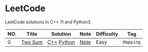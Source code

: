 LeetCode
========

LeetCode solutions in C++ 11 and Python3.

|NO.|Title|Solution|Note|Difficulty|Tag|
|---|-----|--------|----|----------|---|
|0|[Two Sum](https://leetcode.com/problems/two-sum)|[C++](001.%20Two%20Sum/cpp_solution.cpp) [Python](000.%20Two%20Sum/solution.py)|[Note](001.%20Two%20Sum/key_points.md)|Easy|`Mapping`|
